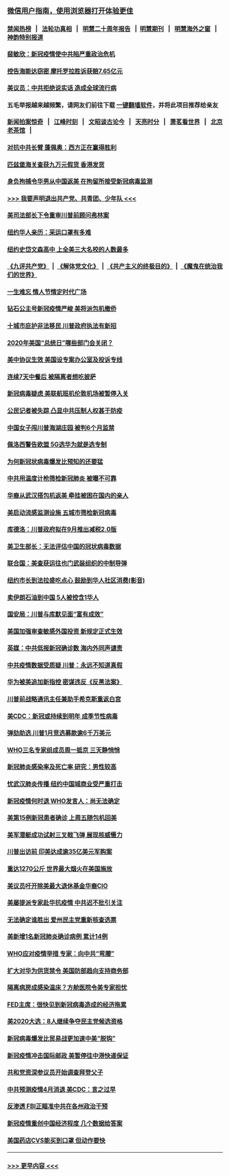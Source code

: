 ### [微信用户指南，使用浏览器打开体验更佳](https://github.com/gfw-breaker/banned-news1/blob/master/indexes/wechat-guide.md?t=0)
#### [禁闻热榜](热点新闻.md?t=0)  &nbsp;&nbsp;|&nbsp;&nbsp; [法轮功真相](https://github.com/gfw-breaker/truth/blob/master/README.md?t=0) &nbsp;&nbsp;|&nbsp;&nbsp; [明慧二十周年报告](https://github.com/gfw-breaker/mh-reports/blob/master/README.md?t=0) &nbsp;&nbsp;|&nbsp;&nbsp;[明慧期刊](https://github.com/gfw-breaker/mh-qikan) &nbsp;&nbsp;|&nbsp;&nbsp; [明慧海外之窗](https://github.com/gfw-breaker/mh-news/blob/master/README.md?t=0) &nbsp;&nbsp;|&nbsp;&nbsp; [神韵特别报道](https://github.com/gfw-breaker/mh-news/blob/master/shenyun.md?t=0)
#### [裴敏欣：新冠疫情使中共陷严重政治危机](../pages/nsc412/n11871514.md?t=02160455) 
#### [控告海能达窃密 摩托罗拉胜诉获赔7.65亿元](../pages/nsc412/n11871594.md?t=02160455) 
#### [美议员：中共拒绝说实话 造成全球流行病](../pages/nsc412/n11871582.md?t=02160455) 
#### 五毛举报越来越频繁，请网友们前往下载 [一键翻墙软件](https://github.com/gfw-breaker/ssr-accounts)，并将此项目推荐给亲友
#### [新闻拍案惊奇](https://github.com/gfw-breaker/banned-news1/blob/master/pages/link4.md) &nbsp;&nbsp;|&nbsp;&nbsp; [江峰时刻](https://github.com/gfw-breaker/banned-news1/blob/master/pages/link4.md) &nbsp;&nbsp;|&nbsp;&nbsp; [文昭谈古论今](https://github.com/gfw-breaker/banned-news1/blob/master/pages/link4.md) &nbsp;&nbsp;|&nbsp;&nbsp; [天亮时分](https://github.com/gfw-breaker/banned-news1/blob/master/pages/link4.md) &nbsp;&nbsp;|&nbsp;&nbsp; [萧茗看世界](https://github.com/gfw-breaker/banned-news1/blob/master/pages/link4.md) &nbsp;&nbsp;|&nbsp;&nbsp; [北京老茶馆](https://github.com/gfw-breaker/banned-news1/blob/master/pages/link4.md) &nbsp;&nbsp;|&nbsp;&nbsp; 
#### [对抗中共长臂 蓬佩奥：西方正在赢得胜利](../pages/nsc412/n11871500.md?t=02160455) 
#### [匹兹堡海关查获九万元假货 香港发货](../pages/nsc412/n11870716.md?t=02160455) 
#### [身负拘捕令华男从中国返美  在拘留所接受新冠病毒监测](../pages/nsc412/n11870710.md?t=02160455) 
#### [>>> 我要声明退出共产党、共青团、少年队 <<<](https://github.com/begood0513/goodnews/blob/master/quit/letter.md) 
#### [美司法部长下令重审川普前顾问弗林案](../pages/nsc412/n11870258.md?t=02160455) 
#### [纽约华人亲历：采运口罩有多难](../pages/nsc412/n11870531.md?t=02160455) 
#### [纽约史岱文森高中  上全美三大名校的人数最多](../pages/nsc412/n11870557.md?t=02160455) 
#### [《九评共产党》](https://github.com/begood0513/9ping.md/blob/master/README.md) &nbsp;|&nbsp; [《解体党文化》](../../../../jtdwh.md/blob/master/README.md)  &nbsp;|&nbsp; [《共产主义的终极目的》](../../../../gczydzjmd.md/blob/master/README.md) &nbsp;|&nbsp; [《魔鬼在统治我们的世界》](../../../../mgztzwmdsj.md/blob/master/README.md) 
#### [一生难忘 情人节情定时代广场](../pages/nsc412/n11870536.md?t=02160455) 
#### [钻石公主号新冠疫情严峻 美将派包机撤侨](../pages/nsc412/n11870505.md?t=02160455) 
#### [十城市庇护非法移民 川普政府执法有新招](../pages/nsc412/n11870410.md?t=02160455) 
#### [2020年美国“总统日”哪些部门会关闭？](../pages/nsc412/n11870148.md?t=02160455) 
#### [美中协议生效 美国设专案办公室及投诉专线](../pages/nsc412/n11870266.md?t=02160455) 
#### [连续7天中餐后 被隔离者想吃披萨](../pages/nsc412/n11870243.md?t=02160455) 
#### [新冠病毒疑虑 美联航班机伦敦机场被暂停入关](../pages/nsc412/n11870015.md?t=02160455) 
#### [公民记者被失踪 凸显中共压制人权甚于防疫](../pages/nsc412/n11870042.md?t=02160455) 
#### [中国女子闯川普海湖庄园 被判6个月监禁](../pages/nsc412/n11869919.md?t=02160455) 
#### [佩洛西警告欧盟 5G选华为就是选专制](../pages/nsc412/n11869898.md?t=02160455) 
#### [为何新冠状病毒爆发比预知的还要猛](../pages/nsc412/n11869828.md?t=02160455) 
#### [中共用温度计枪筛检新冠肺炎 被曝不可靠](../pages/nsc412/n11869707.md?t=02160455) 
#### [华裔从武汉搭包机返美 牵挂被困在国内的亲人](../pages/nsc412/n11869711.md?t=02160455) 
#### [美启动流感监测设施 五城市筛检新冠病毒](../pages/nsc412/n11869689.md?t=02160455) 
#### [库德洛：川普政府拟在9月推出减税2.0版](../pages/nsc412/n11869627.md?t=02160455) 
#### [美卫生部长：无法评估中国的冠状病毒数据](../pages/nsc412/n11869301.md?t=02160455) 
#### [联合国：美查获运往也门武装组织的中制导弹](../pages/nsc412/n11868677.md?t=02160455) 
#### [纽约市长到法拉盛吃点心  鼓励到华人社区消费(影音)](../pages/nsc412/n11868197.md?t=02160455) 
#### [卖伊朗石油到中国  5人被控含1华人](../pages/nsc412/n11867988.md?t=02160455) 
#### [国安局：川普与库默见面“富有成效”](../pages/nsc412/n11867976.md?t=02160455) 
#### [美国加强审查敏感外国投资 新规定正式生效](../pages/nsc412/n11868041.md?t=02160455) 
#### [英媒：中共低报新冠确诊数 海内外同声谴责](../pages/nsc412/n11867421.md?t=02160455) 
#### [中共疫情数据受质疑 川普：永远不知道真假](../pages/nsc412/n11867195.md?t=02160455) 
#### [华为被美追加新指控 密谋违反《反黑法案》](../pages/nsc412/n11867191.md?t=02160455) 
#### [川普前战略通讯主任兼助手希克斯重返白宫](../pages/nsc412/n11867104.md?t=02160455) 
#### [美CDC：新冠或持续到明年 成季节性病毒](../pages/nsc412/n11867279.md?t=02160455) 
#### [弹劾助选 川普1月竞选募款逾6千万美元](../pages/nsc412/n11866950.md?t=02160455) 
#### [WHO三名专家组成员周一抵京 三天静悄悄](../pages/nsc412/n11866947.md?t=02160455) 
#### [新冠肺炎感染率及死亡率 研究：男性较高](../pages/nsc412/n11866956.md?t=02160455) 
#### [忧武汉肺炎传播 纽约中国城商业受严重打击](../pages/nsc412/n11866902.md?t=02160455) 
#### [新冠疫情何时退 WHO发言人：尚无法确定](../pages/nsc412/n11866864.md?t=02160455) 
#### [美第15例新冠患者确诊 上周五随包机回美](../pages/nsc412/n11866852.md?t=02160455) 
#### [美军潜艇成功试射三叉戟飞弹 展现核威慑力](../pages/nsc412/n11866046.md?t=02160455) 
#### [川普出访前 印美达成逾35亿美元军购案](../pages/nsc412/n11865444.md?t=02160455) 
#### [重达1270公斤 世界最大烟火在美国施放](../pages/nsc412/n11865198.md?t=02160455) 
#### [美议员吁开除美最大退休基金华裔CIO](../pages/nsc412/n11865230.md?t=02160455) 
#### [美屡提派专家赴华抗疫情 中共迟不批引关注](../pages/nsc412/n11864719.md?t=02160455) 
#### [无法确定谁胜出 爱州民主党重新核查选票](../pages/nsc412/n11864830.md?t=02160455) 
#### [美新增1名新冠肺炎确诊病例 累计14例](../pages/nsc412/n11864893.md?t=02160455) 
#### [WHO应对疫情举措 专家：向中共“弯腰”](../pages/nsc412/n11864727.md?t=02160455) 
#### [扩大对华为供货禁令 美国防部趋向支持商务部](../pages/nsc412/n11864773.md?t=02160455) 
#### [隔离病房成感染温床？方舱医院令美专家担忧](../pages/nsc412/n11864575.md?t=02160455) 
#### [FED主席：很快见到新冠病毒造成的经济拖累](../pages/nsc412/n11864507.md?t=02160455) 
#### [美2020大选：8人继续争夺民主党候选资格](../pages/nsc412/n11864327.md?t=02160455) 
#### [新冠病毒爆发比贸易战更加速中美“脱钩”](../pages/nsc412/n11864470.md?t=02160455) 
#### [新冠疫情冲击国际邮政 美暂停往中港快递保证](../pages/nsc412/n11864207.md?t=02160455) 
#### [共和党资深参议员开始调查拜登父子](../pages/nsc412/n11863984.md?t=02160455) 
#### [中共预测疫情4月消退 美CDC：言之过早](../pages/nsc412/n11864310.md?t=02160455) 
#### [反渗透 FBI正瞄准中共在各州政治干预](../pages/nsc412/n11864300.md?t=02160455) 
#### [新冠疫情重创中国经济程度 几个数据给答案](../pages/nsc412/n11864203.md?t=02160455) 
#### [美国药店CVS能买到口罩 但动作要快](../pages/nsc412/n11862438.md?t=02160455) 

----
#### [ >>> 更早内容 <<< ](../indexes/nsc412-earlier.md)
